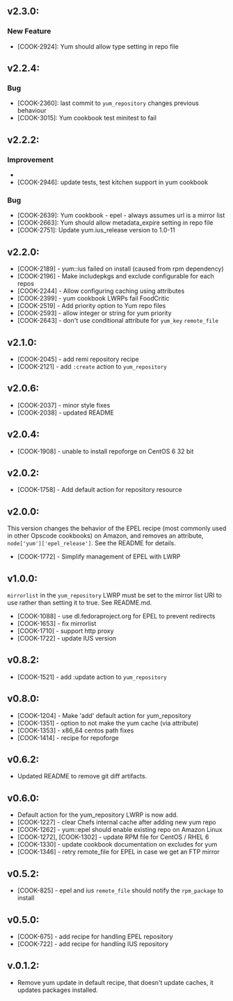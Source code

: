 ## v2.3.0:

### New Feature

- [COOK-2924]: Yum should allow type setting in repo file

## v2.2.4:

### Bug

- [COOK-2360]: last commit to `yum_repository` changes previous behaviour
- [COOK-3015]: Yum cookbook test minitest to fail

## v2.2.2:

### Improvement

- [COOK-2741]: yum::elrepo
- [COOK-2946]: update tests, test kitchen support in yum cookbook

### Bug

- [COOK-2639]: Yum cookbook - epel - always assumes url is a mirror list
- [COOK-2663]: Yum should allow metadata_expire setting in repo file
- [COOK-2751]: Update yum.ius_release version to 1.0-11

## v2.2.0:

* [COOK-2189] - yum::ius failed on install (caused from rpm dependency)
* [COOK-2196] - Make includepkgs and exclude configurable for each repos
* [COOK-2244] - Allow configuring caching using attributes
* [COOK-2399] - yum cookbook LWRPs fail FoodCritic
* [COOK-2519] - Add priority option to Yum repo files
* [COOK-2593] - allow integer or string for yum priority
* [COOK-2643] - don't use conditional attribute for `yum_key` `remote_file`

## v2.1.0:

* [COOK-2045] - add remi repository recipe
* [COOK-2121] - add `:create` action to `yum_repository`

## v2.0.6:

* [COOK-2037] - minor style fixes
* [COOK-2038] - updated README

## v2.0.4:

* [COOK-1908] - unable to install repoforge on CentOS 6 32 bit

## v2.0.2:

* [COOK-1758] - Add default action for repository resource

## v2.0.0:

This version changes the behavior of the EPEL recipe (most commonly
used in other Opscode cookbooks) on Amazon, and removes an attribute,
`node['yum']['epel_release']`. See the README for details.

* [COOK-1772] - Simplify management of EPEL with LWRP

## v1.0.0:

`mirrorlist` in the `yum_repository` LWRP must be set to the mirror
list URI to use rather than setting it to true. See README.md.

* [COOK-1088] - use dl.fedoraproject.org for EPEL to prevent redirects
* [COOK-1653] - fix mirrorlist
* [COOK-1710] - support http proxy
* [COOK-1722] - update IUS version

## v0.8.2:

* [COOK-1521] - add :update action to `yum_repository`

## v0.8.0:

* [COOK-1204] - Make 'add' default action for yum_repository
* [COOK-1351] - option to not make the yum cache (via attribute)
* [COOK-1353] - x86_64 centos path fixes
* [COOK-1414] - recipe for repoforge


## v0.6.2:

* Updated README to remove git diff artifacts.

## v0.6.0:

* Default action for the yum_repository LWRP is now add.
* [COOK-1227] - clear Chefs internal cache after adding new yum repo
* [COOK-1262] - yum::epel should enable existing repo on Amazon Linux
* [COOK-1272], [COOK-1302] - update RPM file for CentOS / RHEL 6
* [COOK-1330] - update cookbook documentation on excludes for yum
* [COOK-1346] - retry remote_file for EPEL in case we get an FTP mirror


## v0.5.2:

* [COOK-825] - epel and ius `remote_file` should notify the `rpm_package` to install

## v0.5.0:

* [COOK-675] - add recipe for handling EPEL repository
* [COOK-722] - add recipe for handling IUS repository

## v.0.1.2:

* Remove yum update in default recipe, that doesn't update caches, it updates packages installed.
